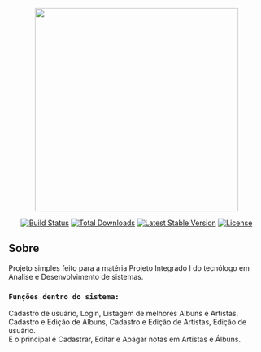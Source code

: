 <p align="center"><a href="https://laravel.com" target="_blank"><img src="https://raw.githubusercontent.com/laravel/art/master/logo-lockup/5%20SVG/2%20CMYK/1%20Full%20Color/laravel-logolockup-cmyk-red.svg" width="400"></a></p>

<p align="center">
<a href="https://travis-ci.org/laravel/framework"><img src="https://travis-ci.org/laravel/framework.svg" alt="Build Status"></a>
<a href="https://packagist.org/packages/laravel/framework"><img src="https://poser.pugx.org/laravel/framework/d/total.svg" alt="Total Downloads"></a>
<a href="https://packagist.org/packages/laravel/framework"><img src="https://poser.pugx.org/laravel/framework/v/stable.svg" alt="Latest Stable Version"></a>
<a href="https://packagist.org/packages/laravel/framework"><img src="https://poser.pugx.org/laravel/framework/license.svg" alt="License"></a>
</p>

## Sobre

Projeto simples feito para a matéria Projeto Integrado I do tecnólogo em Analise e Desenvolvimento de sistemas.

### `Funções dentro do sistema:`

Cadastro de usuário, Login, Listagem de melhores Albuns e Artistas, Cadastro e Edição de Albuns, Cadastro e Edição de Artistas, Edição de usuário.
<br/>
E o principal é Cadastrar, Editar e Apagar notas em Artistas e Álbuns.
